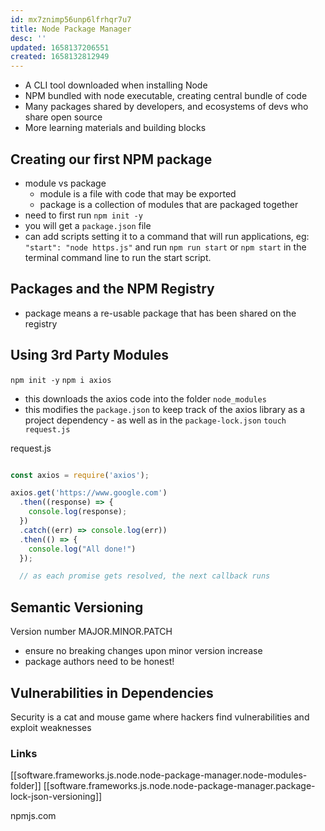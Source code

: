 ```yaml
---
id: mx7znimp56unp6lfrhqr7u7
title: Node Package Manager
desc: ''
updated: 1658137206551
created: 1658132812949
---
```


- A CLI tool downloaded when installing Node
- NPM bundled with node executable, creating central bundle of code
- Many packages shared by developers, and ecosystems of devs who share open source
- More learning materials and building blocks

## Creating our first NPM package
- module vs package
  - module is a file with code that may be exported
  - package is a collection of modules that are packaged together
- need to first run `npm init -y`
- you will get a `package.json` file
- can add scripts setting it to a command that will run applications, eg: `"start": "node https.js"` and run `npm run start` or `npm start` in the terminal command line to run the start script.

## Packages and the NPM Registry
- package means a re-usable package that has been shared on the registry

## Using 3rd Party Modules
`npm init -y`
`npm i axios`
- this downloads the axios code into the folder `node_modules`
- this modifies the `package.json` to keep track of the axios library as a project dependency - as well as in the `package-lock.json`
`touch request.js`

request.js
```js

const axios = require('axios');

axios.get('https://www.google.com')
  .then((response) => {
    console.log(response);
  })
  .catch((err) => console.log(err))
  .then(() => {
    console.log("All done!")
  });

  // as each promise gets resolved, the next callback runs

```

## Semantic Versioning
Version number MAJOR.MINOR.PATCH
- ensure no breaking changes upon minor version increase
- package authors need to be honest!

## Vulnerabilities in Dependencies
Security is a cat and mouse game where hackers find vulnerabilities and exploit weaknesses

### Links 


[[software.frameworks.js.node.node-package-manager.node-modules-folder]]
[[software.frameworks.js.node.node-package-manager.package-lock-json-versioning]]

npmjs.com